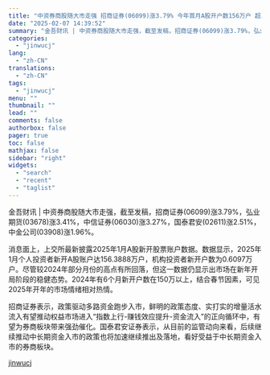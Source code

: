 ```yaml
---
title: "中资券商股随大市走强 招商证券(06099)涨3.79% 今年首月A股开户数156万户 超上年6个月份"
date: "2025-02-07 14:39:52"
summary: "金吾财讯 | 中资券商股随大市走强，截至发稿，招商证券(06099)涨3.79%，弘业期货(0367..."
categories:
  - "jinwucj"
lang:
  - "zh-CN"
translations:
  - "zh-CN"
tags:
  - "jinwucj"
menu: ""
thumbnail: ""
lead: ""
comments: false
authorbox: false
pager: true
toc: false
mathjax: false
sidebar: "right"
widgets:
  - "search"
  - "recent"
  - "taglist"
---
```


金吾财讯 | 中资券商股随大市走强，截至发稿，招商证券(06099)涨3.79%，弘业期货(03678)涨3.41%，中信证券(06030)涨3.27%，国泰君安(02611)涨2.51%，中金公司(03908)涨1.96%。  
  
消息面上，上交所最新披露2025年1月A股新开股票账户数据。数据显示，2025年1月个人投资者新开A股账户达156.3888万户，机构投资者新开户数为0.6097万户。尽管较2024年部分月份的高点有所回落，但这一数据仍显示出市场在新年开局阶段的稳健态势。2024年有6个月新开户数在150万以上，结合春节因素，可见2025年开年的市场情绪相对热情。

招商证券表示，政策驱动多路资金跑步入市，鲜明的政策态度、实打实的增量活水流入有望推动权益市场进入“指数上行-赚钱效应提升-资金流入”的正向循环中，有望为券商板块带来强劲催化。国泰君安证券表示，从目前的监管动向来看，后续继续推动中长期资金入市的政策也将加速继续推出及落地，看好受益于中长期资金入市的券商板块。

[jinwucj](https://sky.szfiu.com/info/hk/details/265599049)

